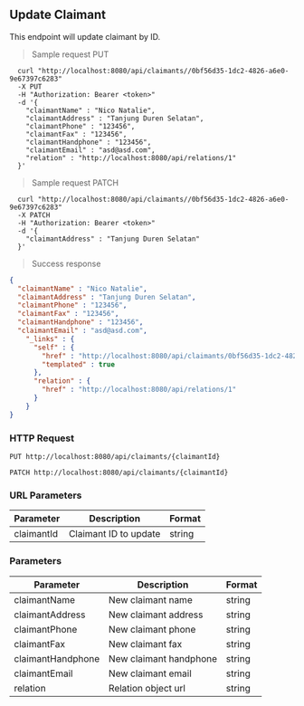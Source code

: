 ## Update Claimant
This endpoint will update claimant by ID.

> Sample request PUT

```shell
  curl "http://localhost:8080/api/claimants//0bf56d35-1dc2-4826-a6e0-9e67397c6283"
  -X PUT
  -H "Authorization: Bearer <token>"
  -d '{
    "claimantName" : "Nico Natalie",
    "claimantAddress" : "Tanjung Duren Selatan",
    "claimantPhone" : "123456",
    "claimantFax" : "123456",
    "claimantHandphone" : "123456",
    "claimantEmail" : "asd@asd.com",
    "relation" : "http://localhost:8080/api/relations/1"
  }'
```

> Sample request PATCH

```shell
  curl "http://localhost:8080/api/claimants//0bf56d35-1dc2-4826-a6e0-9e67397c6283"
  -X PATCH
  -H "Authorization: Bearer <token>"
  -d '{
    "claimantAddress" : "Tanjung Duren Selatan"
  }'
```

> Success response

```json
{
  "claimantName" : "Nico Natalie",
  "claimantAddress" : "Tanjung Duren Selatan",
  "claimantPhone" : "123456",
  "claimantFax" : "123456",
  "claimantHandphone" : "123456",
  "claimantEmail" : "asd@asd.com",
    "_links" : {
      "self" : {
        "href" : "http://localhost:8080/api/claimants/0bf56d35-1dc2-4826-a6e0-9e67397c6283{?projection}",
        "templated" : true
      },
      "relation" : {
        "href" : "http://localhost:8080/api/relations/1"
      }
    }
}
```

### HTTP Request

`PUT http://localhost:8080/api/claimants/{claimantId}`

`PATCH http://localhost:8080/api/claimants/{claimantId}`

### URL Parameters

Parameter | Description | Format
--------- | ----------- | ---------
claimantId | Claimant ID to update | string

### Parameters

Parameter | Description | Format
--------- | ----------- | ---------
claimantName | New claimant name | string
claimantAddress | New claimant address | string
claimantPhone | New claimant phone | string
claimantFax | New claimant fax | string
claimantHandphone | New claimant handphone | string
claimantEmail | New claimant email | string
relation | Relation object url | string